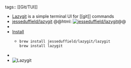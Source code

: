 tags:: [[Git/TUI]]

- [Lazygit](https://github.com/jesseduffield/lazygit) is a simple terminal UI for [[git]] commands
- [jesseduffield/lazygit](https://github.com/jesseduffield/lazygit)
  @@html: <a href="https://github.com/jesseduffield/lazygit/"><img src="https://github-readme-stats-astronomer.vercel.app/api/pin/?username=jesseduffield&repo=lazygit&theme=tokyonight" alt="jesseduffield/lazygit"/></a>@@
-
- [Install](https://github.com/jesseduffield/lazygit#installation)
	- ```bash
	  brew install jesseduffield/lazygit/lazygit
	  brew install lazygit
	  ```
-
- ![Lazygit](https://raw.githubusercontent.com/jesseduffield/lazygit/assets/demo/commit_and_push-compressed.gif)